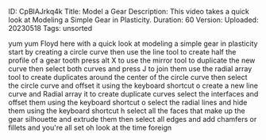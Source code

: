 ID: CpBlAJrkq4k
Title: Model a Gear
Description: This video takes a quick look at Modeling a Simple Gear in Plasticity.
Duration: 60
Version: 
Uploaded: 20230518
Tags: unsorted

yum yum Floyd here with a quick look at
modeling a simple gear in plasticity
start by creating a circle curve then
use the line tool to create half the
profile of a gear tooth press alt X to
use the mirror tool to duplicate the new
curve then select both curves and press
J to join them use the radial array tool
to create duplicates around the center
of the circle curve
then select the circle curve and offset
it using the keyboard shortcut o
create a new line curve and Radial array
it to create duplicate curves
select the interfaces and offset them
using the keyboard shortcut o
select the radial lines and hide them
using the keyboard shortcut h
select all the faces that make up the
gear silhouette and extrude them
then select all edges and add chamfers
or fillets and you're all set
oh look at the time
foreign
